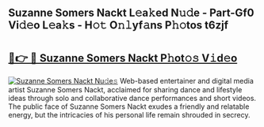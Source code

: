 ## Suzanne Somers Nackt L𝚎a𝚔ed N𝚞𝚍e - Part-Gf0 Vi𝚍𝚎o L𝚎a𝚔s - H𝚘𝚝 O𝚗𝚕yf𝚊ns P𝚑𝚘tos t6zjf

# <h2><a href="http://kfadx8u.oniu.top/?m=Suzanne+Somers+Nackt">🔗👉 🔴 Suzanne Somers Nackt P𝚑ot𝚘𝚜 V𝚒d𝚎o</a></h2>

[![Suzanne Somers Nackt Nu𝚍e𝚜](https://i.imgur.com/0qMVB7G.gif)](http://kfadx8u.oniu.top/?m=Suzanne+Somers+Nackt)
Web-based entertainer and digital media artist Suzanne Somers Nackt, acclaimed for sharing dance and lifestyle ideas through solo and collaborative dance performances and short videos. The public face of Suzanne Somers Nackt exudes a friendly and relatable energy, but the intricacies of his personal life remain shrouded in secrecy.  
